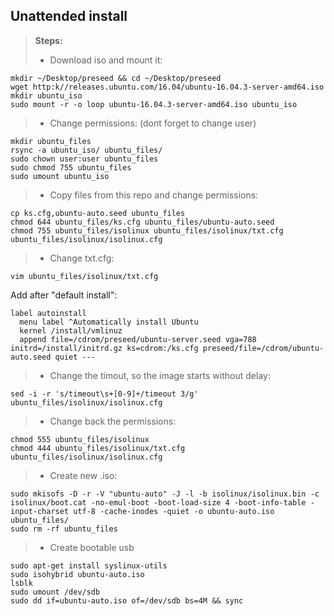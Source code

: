 Unattended install
-------------
> **Steps:**
> - Download iso and mount it:
```shell
mkdir ~/Desktop/preseed && cd ~/Desktop/preseed
wget http:k//releases.ubuntu.com/16.04/ubuntu-16.04.3-server-amd64.iso
mkdir ubuntu_iso
sudo mount -r -o loop ubuntu-16.04.3-server-amd64.iso ubuntu_iso
```
> - Change permissions: (dont forget to change user)
```shell
mkdir ubuntu_files
rsync -a ubuntu_iso/ ubuntu_files/
sudo chown user:user ubuntu_files
sudo chmod 755 ubuntu_files
sudo umount ubuntu_iso
```
> - Copy files from this repo and change permissions:
```shell
cp ks.cfg,ubuntu-auto.seed ubuntu_files
chmod 644 ubuntu_files/ks.cfg ubuntu_files/ubuntu-auto.seed
chmod 755 ubuntu_files/isolinux ubuntu_files/isolinux/txt.cfg ubuntu_files/isolinux/isolinux.cfg
```
> - Change txt.cfg:
```shell
vim ubuntu_files/isolinux/txt.cfg
```
Add after "default install":
```shell
label autoinstall
  menu label ^Automatically install Ubuntu
  kernel /install/vmlinuz
  append file=/cdrom/preseed/ubuntu-server.seed vga=788 initrd=/install/initrd.gz ks=cdrom:/ks.cfg preseed/file=/cdrom/ubuntu-auto.seed quiet ---
```
> - Change the timout, so the image starts without delay:
```shell
sed -i -r 's/timeout\s+[0-9]+/timeout 3/g' ubuntu_files/isolinux/isolinux.cfg
```
> - Change back the permissions:
```shell
chmod 555 ubuntu_files/isolinux
chmod 444 ubuntu_files/isolinux/txt.cfg ubuntu_files/isolinux/isolinux.cfg
```
> - Create new .iso:
```shell
sudo mkisofs -D -r -V "ubuntu-auto" -J -l -b isolinux/isolinux.bin -c isolinux/boot.cat -no-emul-boot -boot-load-size 4 -boot-info-table -input-charset utf-8 -cache-inodes -quiet -o ubuntu-auto.iso ubuntu_files/
sudo rm -rf ubuntu_files
```
> - Create bootable usb
```shell
sudo apt-get install syslinux-utils
sudo isohybrid ubuntu-auto.iso
lsblk
sudo umount /dev/sdb
sudo dd if=ubuntu-auto.iso of=/dev/sdb bs=4M && sync
```
